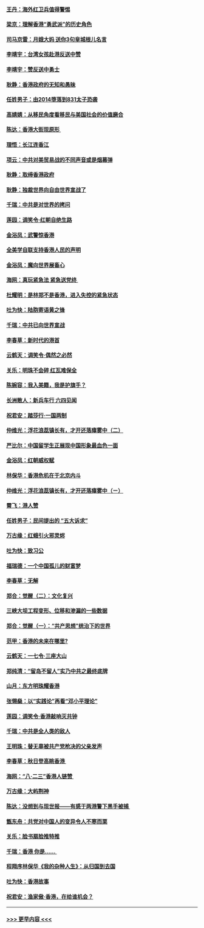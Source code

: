 #### [王丹：海外红卫兵值得警惕](../pages/nsc993/n11498138.md?t=09041811) 
#### [梁京：理解香港“勇武派”的历史角色](../pages/nsc993/n11498006.md?t=09041811) 
#### [司马京雷：月娥大妈  送你3句皇城根儿名言](../pages/nsc993/n11497885.md?t=09041811) 
#### [李靖宇：台湾女孩赴港反送中赞](../pages/nsc993/n11497721.md?t=09041811) 
#### [李靖宇：赞反送中勇士](../pages/nsc993/n11497452.md?t=09041811) 
#### [耿静：香港政府的无知和愚昧](../pages/nsc993/n11494238.md?t=09041811) 
#### [任姓男子：由2014堕落到831太子恐袭](../pages/nsc993/n11496683.md?t=09041811) 
#### [高婧婧：从移民角度看移民与美国社会的价值磨合](../pages/nsc993/n11495757.md?t=09041811) 
#### [陈达：香港大街现原形 ](../pages/nsc993/n11495441.md?t=09041811) 
#### [理悟：长江连香江](../pages/nsc993/n11495377.md?t=09041811) 
#### [项云：中共对美贸易战的不同声音或是烟幕弹](../pages/nsc993/n11494929.md?t=09041811) 
#### [耿静：取缔香港政府](../pages/nsc993/n11494218.md?t=09041811) 
#### [耿静：独裁世界向自由世界宣战了](../pages/nsc993/n11494190.md?t=09041811) 
#### [千瑞：中共是对世界的拷问](../pages/nsc993/n11493021.md?t=09041811) 
#### [莲园：调笑令‧红朝自绝生路](../pages/nsc993/n11493011.md?t=09041811) 
#### [金浴凤：武警惊香港](../pages/nsc993/n11492994.md?t=09041811) 
#### [全美学自联支持香港人民的声明](../pages/nsc993/n11492630.md?t=09041811) 
#### [金浴凤：魔向世界展畜心](../pages/nsc993/n11492599.md?t=09041811) 
#### [海网：真玩紧急法 紧急送党终 ](../pages/nsc993/n11492535.md?t=09041811) 
#### [杜耀明：是林郑不是香港，进入失控的紧急状态](../pages/nsc993/n11491420.md?t=09041811) 
#### [吐为快：陆胞寄语黄之锋](../pages/nsc993/n11491117.md?t=09041811) 
#### [千瑞：中共已向世界宣战](../pages/nsc993/n11490123.md?t=09041811) 
#### [李春草：新时代的港首](../pages/nsc993/n11489864.md?t=09041811) 
#### [云鹤天：调笑令·偶然之必然](../pages/nsc993/n11489701.md?t=09041811) 
#### [关乐：明珠不会碎 红瓦难保全](../pages/nsc993/n11489647.md?t=09041811) 
#### [陈婉容：我入美籍，我是护旗手？](../pages/nsc993/n11487908.md?t=09041811) 
#### [长洲散人：新兵车行 六四见闻](../pages/nsc993/n11487729.md?t=09041811) 
#### [祝君安：踏莎行‧一国两制](../pages/nsc993/n11487699.md?t=09041811) 
#### [仲维光：浮花浪蕊镇长有，才开还落瘴雾中（二）](../pages/nsc993/n11483286.md?t=09041811) 
#### [严比尔：中国留学生正展现中国形象最血色一面](../pages/nsc993/n11485145.md?t=09041811) 
#### [金浴凤：红朝威权赋](../pages/nsc993/n11485191.md?t=09041811) 
#### [林保华：香港危机在于北京内斗](../pages/nsc993/n11484593.md?t=09041811) 
#### [仲维光：浮花浪蕊镇长有，才开还落瘴雾中（ㄧ）](../pages/nsc993/n11483259.md?t=09041811) 
#### [霄飞：港人赞](../pages/nsc993/n11482957.md?t=09041811) 
#### [任姓男子：民间提出的 “五大诉求”](../pages/nsc993/n11482897.md?t=09041811) 
#### [万古缘：红蛾引火邪灵烬](../pages/nsc993/n11482886.md?t=09041811) 
#### [吐为快：致习公](../pages/nsc993/n11482867.md?t=09041811) 
#### [福瑞德：一个中国孤儿的财富梦](../pages/nsc993/n11482817.md?t=09041811) 
#### [李春草：无解](../pages/nsc993/n11482791.md?t=09041811) 
#### [郑合：觉醒（二）：文化复兴](../pages/nsc993/n11478025.md?t=09041811) 
#### [三峡大坝工程变形、位移和渗漏的一些数据](../pages/nsc993/n11478232.md?t=09041811) 
#### [郑合：觉醒（一）：“共产思想”统治下的世界](../pages/nsc993/n11477663.md?t=09041811) 
#### [范甲：香港的未来在哪里?](../pages/nsc993/n11477249.md?t=09041811) 
#### [云鹤天：一七令·三座大山](../pages/nsc993/n11477192.md?t=09041811) 
#### [郑纯清：“留岛不留人”实乃中共之最终底牌](../pages/nsc993/n11476160.md?t=09041811) 
#### [山月：东方明珠耀香港](../pages/nsc993/n11476077.md?t=09041811) 
#### [张翎燊：以“实践论”再看“邓小平理论”](../pages/nsc993/n11475733.md?t=09041811) 
#### [莲园：调笑令‧香港敲响灭共钟](../pages/nsc993/n11475723.md?t=09041811) 
#### [千瑞：中共是全人类的敌人](../pages/nsc993/n11475329.md?t=09041811) 
#### [王明珠：替无辜被共产党枪决的父亲发声](../pages/nsc993/n11474570.md?t=09041811) 
#### [李春草：秋日登高眺香港 ](../pages/nsc993/n11474491.md?t=09041811) 
#### [海网：“八·二三”香港人链赞 ](../pages/nsc993/n11474538.md?t=09041811) 
#### [万古缘：大屿荆神](../pages/nsc993/n11474401.md?t=09041811) 
#### [陈达：没想到与现世报——有感于两港警下黑手被捕 ](../pages/nsc993/n11472557.md?t=09041811) 
#### [甑东舟：共党对中国人的变异令人不寒而栗](../pages/nsc993/n11472496.md?t=09041811) 
#### [关乐：脸书扇脸推特推](../pages/nsc993/n11472488.md?t=09041811) 
#### [千瑞：香港  你是…… ](../pages/nsc993/n11472459.md?t=09041811) 
#### [程翔序林保华《我的杂种人生》：从归国到去国](../pages/nsc993/n11472369.md?t=09041811) 
#### [吐为快：香港故事](../pages/nsc993/n11471931.md?t=09041811) 
#### [祝君安：渔家傲‧香港，在给谁机会？](../pages/nsc993/n11469718.md?t=09041811) 

----
#### [ >>> 更早内容 <<< ](../indexes/nsc993-earlier.md)

